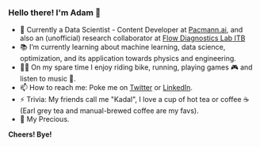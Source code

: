 ### Hello there! I'm Adam 👋

- 🔭 Currently a Data Scientist - Content Developer at [Pacmann.ai](https://pacmann.ai/), and also an (unofficial) research collaborator at [Flow Diagnostics Lab ITB](https://flowdiagnostics.ftmd.itb.ac.id/)
- :books: I’m currently learning about machine learning, data science, optimization, and its application towards physics and engineering.
- :biking_man: On my spare time I enjoy riding bike, running, playing games :video_game: and listen to music :musical_note:.
- 📫 How to reach me: Poke me on [Twitter](https://twitter.com/fazaghifari) or [LinkedIn](https://www.linkedin.com/in/ghifariadamf/).
- ⚡ Trivia: My friends call me "Kadal", I love a cup of hot tea or coffee :coffee: (Earl grey tea and manual-brewed coffee are my favs).
- :ring: My Precious.

**Cheers! Bye!**
